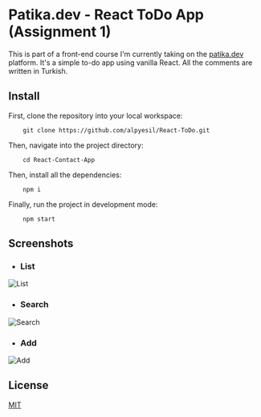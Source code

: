 # Patika.dev - React ToDo App (Assignment 1)
This is part of a front-end course I'm currently taking on the [patika.dev](https://app.patika.dev/) platform.
It's a simple to-do app using vanilla React. All the comments are written in Turkish.

## Install
First, clone the repository into your local workspace:
```
    git clone https://github.com/alpyesil/React-ToDo.git
```

Then, navigate into the project directory:
```
    cd React-Contact-App
```

Then, install all the dependencies:
```
    npm i
```

Finally, run the project in development mode:
```
    npm start
```

## Screenshots
- ### List
![List](https://cdn.discordapp.com/attachments/916029512884563999/947500540856795136/unknown.png)
- ### Search
![Search](https://cdn.discordapp.com/attachments/916029512884563999/947500674298556436/unknown.png)
- ### Add
![Add](https://cdn.discordapp.com/attachments/916029512884563999/947500965832065044/unknown.png)


## License
[MIT](https://choosealicense.com/licenses/mit/)
